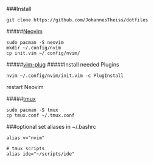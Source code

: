 ###Install
```
git clone https://github.com/JohannesTheiss/dotfiles
```
#####[Neovim](https://neovim.io/)
```
sudo pacman -S neovim
mkdir ~/.config/nvim
cp init.vim ~/.config/nvim/
```
#####[vim-plug](https://github.com/junegunn/vim-plug)
#####Install needed Plugins
```
nvim ~/.config/nvim/init.vim -c PlugInstall
```
restart Neovim


#####[tmux](https://github.com/tmux/tmux)
```
sudo pacman -S tmux
cp tmux.conf ~/.tmux.conf
```

###optional
set aliases in ~/.bashrc
```
alias v="nvim"

# tmux scripts
alias ide="~/scripts/ide"
```
